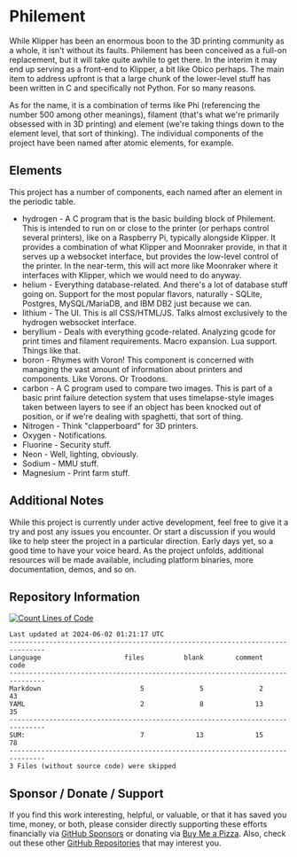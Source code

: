 # Philement
While Klipper has been an enormous boon to the 3D printing community as a whole, it isn't without its faults. Philement has been conceived as a full-on replacement, but it will take quite awhile to get there. In the interim it may end up serving as a front-end to Klipper, a bit like Obico perhaps. The main item to address upfront is that a large chunk of the lower-level stuff has been written in C and specifically not Python. For so many reasons. 

As for the name, it is a combination of terms like Phi (referencing the number 500 among other meanings), filament (that's what we're primarily obsessed with in 3D printing) and element (we're taking things down to the element level, that sort of thinking). The individual components of the project have been named after atomic elements, for example.

## Elements
This project has a number of components, each named after an element in the periodic table.
- hydrogen - A C program that is the basic building block of Philement. This is intended to run on or close to the printer (or perhaps control several printers), like on a Raspberry Pi, typically alongside Klipper. It provides a combination of what Klipper and Moonraker provide, in that it serves up a websocket interface, but provides the low-level control of the printer. In the near-term, this will act more like Moonraker where it interfaces with Klipper, which we would need to do anyway.
- helium - Everything database-related. And there's a lot of database stuff going on. Support for the most popular flavors, naturally - SQLite, Postgres, MySQL/MariaDB, and IBM DB2 just because we can.
- lithium - The UI. This is all CSS/HTML/JS. Talks almost exclusively to the hydrogen websocket interface. 
- beryllium - Deals with everything gcode-related. Analyzing gcode for print times and filament requirements. Macro expansion. Lua support. Things like that.
- boron - Rhymes with Voron! This component is concerned with managing the vast amount of information about printers and components. Like Vorons. Or Troodons.
- carbon - A C program used to compare two images. This is part of a basic print failure detection system that uses timelapse-style images taken between layers to see if an object has been knocked out of position, or if we're dealing with spaghetti, that sort of thing.
- Nitrogen - Think "clapperboard" for 3D printers.  
- Oxygen - Notifications.
- Fluorine - Security stuff.
- Neon - Well, lighting, obviously.
- Sodium - MMU stuff.
- Magnesium - Print farm stuff.

## Additional Notes
While this project is currently under active development, feel free to give it a try and post any issues you encounter.  Or start a discussion if you would like to help steer the project in a particular direction.  Early days yet, so a good time to have your voice heard.  As the project unfolds, additional resources will be made available, including platform binaries, more documentation, demos, and so on.

## Repository Information 
[![Count Lines of Code](https://github.com/500Foods/Template/actions/workflows/main.yml/badge.svg)](https://github.com/500Foods/Template/actions/workflows/main.yml)
<!--CLOC-START -->
```
Last updated at 2024-06-02 01:21:17 UTC
-------------------------------------------------------------------------------
Language                     files          blank        comment           code
-------------------------------------------------------------------------------
Markdown                         5              5              2             43
YAML                             2              8             13             35
-------------------------------------------------------------------------------
SUM:                             7             13             15             78
-------------------------------------------------------------------------------
3 Files (without source code) were skipped
```
<!--CLOC-END-->

## Sponsor / Donate / Support
If you find this work interesting, helpful, or valuable, or that it has saved you time, money, or both, please consider directly supporting these efforts financially via [GitHub Sponsors](https://github.com/sponsors/500Foods) or donating via [Buy Me a Pizza](https://www.buymeacoffee.com/andrewsimard500). Also, check out these other [GitHub Repositories](https://github.com/500Foods?tab=repositories&q=&sort=stargazers) that may interest you.
